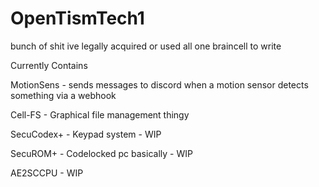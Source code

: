 # OpenTismTech1

bunch of shit ive legally acquired or used all one braincell to write

Currently Contains

MotionSens - sends messages to discord when a motion sensor detects something via a webhook

Cell-FS - Graphical file management thingy

SecuCodex+ - Keypad system - WIP

SecuROM+ - Codelocked pc basically - WIP

AE2SCCPU - WIP
